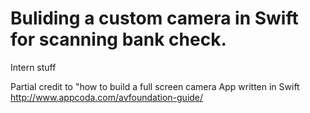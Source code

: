# Buliding a custom camera in Swift for scanning bank check.

Intern stuff

Partial credit to "how to build a full screen camera App written in Swift
http://www.appcoda.com/avfoundation-guide/
